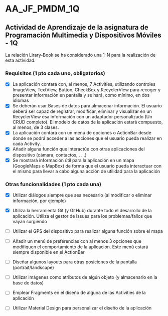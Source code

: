 # AA_JF_PMDM_1Q
## Actividad de Aprendizaje de la asignatura de Programación Multimedia y Dispositivos Móviles - 1Q

La relación Lirary-Book se ha considerado una 1-N para la realización de esta actividad.

### Requisitos (1 pto cada uno, obligatorios)
- [x] La aplicación contará con, al menos, 7 Activities, utilizando controles ImageView, TextView, Button, CheckBox y RecyclerView para recoger y presentar información en pantalla y se hará, como mínimo, en dos idiomas
- [x] Se deberán usar Bases de datos para almacenar información. El usuario deberá ser capaz de registrar, modificar, eliminar y visualizar en un RecyclerView esa información con un adaptador personalizado (Un CRUD completo). El modelo de datos de la aplicación estará compuesto, al menos, de 3 clases.
- [x] La aplicación contará con un menú de opciones o ActionBar desde donde se podrá acceder a las acciones que el usuario pueda realizar en cada Activity. 
- [x] Añadir alguna función que interactúe con otras aplicaciones del dispositivo (cámara, contactos, . . .)
- [x] Se mostrará información útil para la aplicación en un mapa (GoogleMaps o MapBox) de forma que el usuario pueda interactuar con el mismo para llevar a cabo alguna acción de utilidad para la aplicación

### Otras funcionalidades (1 pto cada una)

- [x] Utilizar diálogos siempre que sea necesario (al modificar o eliminar información, por ejemplo)
- [x] Utiliza la herramienta Git (y GitHub) durante todo el desarrollo de la aplicación. Utiliza el gestor de Issues para los problemas/fallos que vayan surgiendo
- [ ] Utilizar el GPS del dispositivo para realizar alguna función sobre el mapa
- [ ] Añadir un menú de preferencias con al menos 3 opciones que modifiquen el comportamiento de la aplicación. Este menú estará siempre disponible en el ActionBar
- [ ] Diseñar algunos layouts para otras posiciones de la pantalla (portrait/landscape)
- [ ] Utilizar imágenes como atributos de algún objeto (y almacenarlo en la base de datos)
- [ ] Emplear Fragments en el diseño de alguna de las Activities de la aplicación
- [ ] Utilizar Material Design para personalizar el diseño de la aplicación

